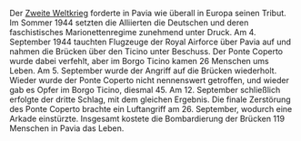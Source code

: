 Der [Zweite Weltkrieg](https://de.wikipedia.org/wiki/Zweiter_Weltkrieg "Zweiter Weltkrieg") forderte in Pavia wie überall in Europa seinen Tribut. Im Sommer 1944 setzten die Alliierten die Deutschen und deren faschistisches Marionettenregime zunehmend unter Druck. Am 4. September 1944 tauchten Flugzeuge der Royal Airforce über Pavia auf und nahmen die Brücken über den Ticino unter Beschuss. Der Ponte Coperto wurde dabei verfehlt, aber im Borgo Ticino kamen 26 Menschen ums Leben. Am 5. September wurde der Angriff auf die Brücken wiederholt. Wieder wurde der Ponte Coperto nicht nennenswert getroffen, und wieder gab es Opfer im Borgo Ticino, diesmal 45. Am 12. September schließlich erfolgte der dritte Schlag, mit dem gleichen Ergebnis. Die finale Zerstörung des Ponte Coperto brachte ein Luftangriff am 26. September, wodurch eine Arkade einstürzte. Insgesamt kostete die Bombardierung der Brücken 119 Menschen in Pavia das Leben.